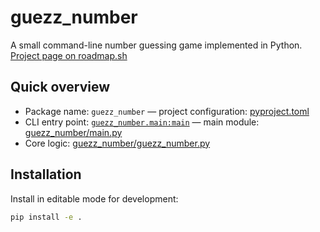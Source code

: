 # guezz_number

A small command-line number guessing game implemented in Python.
[Project page on roadmap.sh](https://roadmap.sh/projects/number-guessing-game)

## Quick overview

- Package name: `guezz_number` — project configuration: [pyproject.toml](pyproject.toml)  
- CLI entry point: [`guezz_number.main:main`](guezz_number/main.py) — main module: [guezz_number/main.py](guezz_number/main.py)  
- Core logic: [guezz_number/guezz_number.py](guezz_number/guezz_number.py)

## Installation

Install in editable mode for development:

```sh
pip install -e .
```